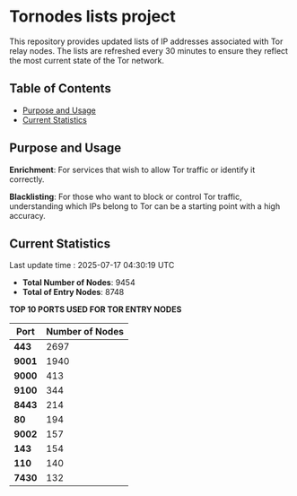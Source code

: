 # Tornodes lists project

This repository provides updated lists of IP addresses associated with Tor relay nodes. The lists are refreshed every 30 minutes to ensure they reflect the most current state of the Tor network.

## Table of Contents

- [Purpose and Usage](#purpose-and-usage)
- [Current Statistics](#current-statistics)


## Purpose and Usage

**Enrichment**: For services that wish to allow Tor traffic or identify it correctly.

**Blacklisting**: For those who want to block or control Tor traffic, understanding which IPs belong to Tor can be a starting point with a high accuracy.

## Current Statistics

Last update time : 2025-07-17 04:30:19 UTC

- **Total Number of Nodes**: 9454
- **Total of Entry Nodes**: 8748

**TOP 10 PORTS USED FOR TOR ENTRY NODES**

| **Port** | **Number of Nodes** |
|------|-----------------|
| **443**   | 2697  |
| **9001**   | 1940  |
| **9000**   | 413  |
| **9100**   | 344  |
| **8443**   | 214  |
| **80**   | 194  |
| **9002**   | 157  |
| **143**   | 154  |
| **110**   | 140  |
| **7430**   | 132  |

